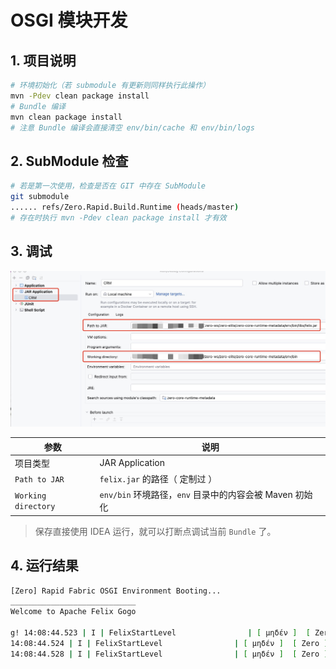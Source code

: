 # OSGI 模块开发

## 1. 项目说明

```bash
# 环境初始化（若 submodule 有更新则同样执行此操作）
mvn -Pdev clean package install
# Bundle 编译
mvn clean package install
# 注意 Bundle 编译会直接清空 env/bin/cache 和 env/bin/logs
```

## 2. SubModule 检查

```bash
# 若是第一次使用，检查是否在 GIT 中存在 SubModule
git submodule
...... refs/Zero.Rapid.Build.Runtime (heads/master)
# 存在时执行 mvn -Pdev clean package install 才有效
```

## 3. 调试

![](docs/debug.png)

| 参数                  | 说明                                      |
|---------------------|-----------------------------------------|
| 项目类型                | JAR Application                         |
| `Path to JAR`       | `felix.jar` 的路径（ 定制过 ）                  |
| `Working directory` | `env/bin` 环境路径，`env` 目录中的内容会被 Maven 初始化 | 

> 保存直接使用 IDEA 运行，就可以打断点调试当前 `Bundle` 了。

## 4. 运行结果

```bash
[Zero] Rapid Fabric OSGI Environment Booting...
____________________________
Welcome to Apache Felix Gogo

g! 14:08:44.523 | I | FelixStartLevel                | [ μηδέν ]  [ Zero ]  ( Exception ) "231" errors has been added to the Store. | io.zerows.core.metadata.store.OCacheFailure 
14:08:44.524 | I | FelixStartLevel                | [ μηδέν ]  [ Zero ]  ( Service ) The service "class io.zerows.core.metadata.osgi.service.ExceptionDeskService" of "interface io.zerows.core.metadata.osgi.service.ExceptionDesk" has been registered successfully! | io.zerows.core.metadata.osgi.CoreMetadataDependency 
14:08:44.528 | I | FelixStartLevel                | [ μηδέν ]  [ Zero ]  ( Bundle ) The bundle 「io.zerows.zero-core-runtime-metadata」 has been started successfully! | io.zerows.core.metadata.osgi.CoreMetadataActivator 
```